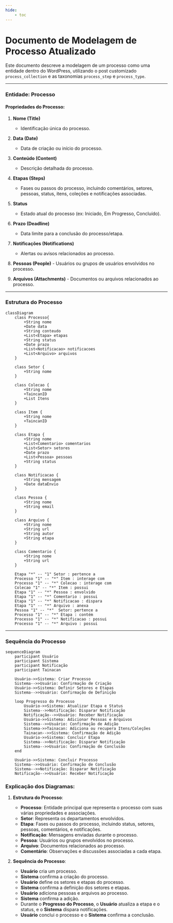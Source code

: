 ```yaml
---
hide:
    - toc
---
```

# Documento de Modelagem de Processo Atualizado

Este documento descreve a modelagem de um processo como uma entidade dentro do WordPress, utilizando o post customizado `process_collection` e as taxonomias `process_step` e `process_type`.

---

### Entidade: Processo

#### Propriedades do Processo:
1. **Nome (Title)**  
      - Identificação única do processo.
   
2. **Data (Date)**
      - Data de criação ou início do processo.
   
3. **Conteúdo (Content)**
      - Descrição detalhada do processo.

4. **Etapas (Steps)**
      - Fases ou passos do processo, incluindo comentários, setores, pessoas, status, itens, coleções e notificações associadas.

5. **Status**
      - Estado atual do processo (ex: Iniciado, Em Progresso, Concluído).

6. **Prazo (Deadline)**
      - Data limite para a conclusão do processo/etapa.

7. **Notificações (Notifications)**
      - Alertas ou avisos relacionados ao processo.

8. **Pessoas (People)**
       - Usuários ou grupos de usuários envolvidos no processo.

9.  **Arquivos (Attachments)**
        - Documentos ou arquivos relacionados ao processo.

---

### Estrutura do Processo

```mermaid
classDiagram
    class Processo{
        +String nome
        +Date data
        +String conteudo
        +List<Etapa> etapas
        +String status
        +Date prazo
        +List<Notificacao> notificacoes
        +List<Arquivo> arquivos
    }

    class Setor {
        +String nome
    }

    class Colecao {
        +String nome
        +TaincanID
        +List Itens
    }

    class Item {
        +String nome
        +TaincanID
    }

    class Etapa {
        +String nome
        +List<Comentario> comentarios
        +List<Setor> setores
        +Date prazo
        +List<Pessoa> pessoas
        +String status
    }

    class Notificacao {
        +String mensagem
        +Date dataEnvio
    }

    class Pessoa {
        +String nome
        +String email
    }

    class Arquivo {
        +String nome
        +String url
        +String autor
        +String etapa
    }

    class Comentario {
        +String nome
        +String url
    }

    Etapa "*" -- "1" Setor : pertence a
    Processo "1" -- "*" Item : interage com
    Processo "1" -- "*" Colecao : interage com
    Colecao "1" -- "*" Item : possui
    Etapa "1" -- "*" Pessoa : envolvido
    Etapa "1" -- "*" Comentario : possui
    Etapa "1" -- "*" Notificacao : dispara
    Etapa "1" -- "*" Arquivo : anexa
    Pessoa "1" -- "*"  Setor: pertence a
    Processo "1" -- "*" Etapa : contém
    Processo "1" -- "*" Notificacao : possui
    Processo "1" -- "*" Arquivo : possui
```

---

### Sequência do Processo

```mermaid
sequenceDiagram
    participant Usuário
    participant Sistema
    participant Notificação
    participant Tainacan

    Usuário->>Sistema: Criar Processo
    Sistema-->>Usuário: Confirmação de Criação
    Usuário->>Sistema: Definir Setores e Etapas
    Sistema-->>Usuário: Confirmação de Definição
    
    loop Progresso do Processo
        Usuário->>Sistema: Atualizar Etapa e Status
        Sistema-->>Notificação: Disparar Notificação
        Notificação-->>Usuário: Receber Notificação
        Usuário->>Sistema: Adicionar Pessoas e Arquivos
        Sistema-->>Usuário: Confirmação de Adição
        Sistema->>Tainacan: Adiciona ou recupera Itens/Coleções
        Tainacan-->>Sistema: Confirmação de Adição
        Usuário->>Sistema: Concluir Etapa
        Sistema-->>Notificação: Disparar Notificação
        Sistema-->>Usuário: Confirmação de Conclusão
    end
    
    Usuário->>Sistema: Concluir Processo
    Sistema-->>Usuário: Confirmação de Conclusão
    Sistema-->>Notificação: Disparar Notificação
    Notificação-->>Usuário: Receber Notificação
```

### Explicação dos Diagramas:

1. **Estrutura do Processo**:
      - **Processo**: Entidade principal que representa o processo com suas várias propriedades e associações.
      - **Setor**: Representa os departamentos envolvidos.
      - **Etapa**: Fases ou passos do processo, incluindo status, setores, pessoas, comentários, e notificações.
      - **Notificação**: Mensagens enviadas durante o processo.
      - **Pessoa**: Usuários ou grupos envolvidos no processo.
      - **Arquivo**: Documentos relacionados ao processo.
      - **Comentário**: Observações e discussões associadas a cada etapa.

2. **Sequência do Processo**:
      - **Usuário** cria um processo.
      - **Sistema** confirma a criação do processo.
      - **Usuário** define os setores e etapas do processo.
      - **Sistema** confirma a definição dos setores e etapas.
      - **Usuário** adiciona pessoas e arquivos ao processo.
      - **Sistema** confirma a adição.
      - Durante o **Progresso do Processo**, o **Usuário** atualiza a etapa e o status, e o **Sistema** dispara notificações.
      - **Usuário** conclui o processo e o **Sistema** confirma a conclusão.

